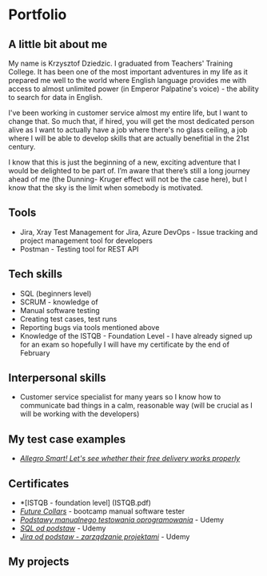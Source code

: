 # Portfolio

## A little bit about me

My name is Krzysztof Dziedzic. I graduated from Teachers' Training College. It has been one of the most important adventures in my life as it prepared me well to the world where English language provides me with access to almost unlimited power (in Emperor Palpatine's voice) - the ability to search for data in English.

I've been working in customer service almost my entire life, but I want to change that. So much that, if hired, you will get the most dedicated person alive as I want to actually have a job where there's no glass ceiling, a job where I will be able to develop skills that are actually benefitial in the 21st century.

I know that this is just the beginning of a new, exciting adventure that I would be delighted to be part of. I’m aware that there’s still a long journey ahead of me (the Dunning- Kruger effect will not be the case here), but I know that the sky is the limit when somebody is motivated.


## Tools

* Jira, Xray Test Management for Jira, Azure DevOps - Issue tracking and project management tool for developers
* Postman - Testing tool for REST API

## Tech skills

* SQL (beginners level)
* SCRUM - knowledge of 
* Manual software testing
* Creating test cases, test runs
* Reporting bugs via tools mentioned above
* Knowledge of the ISTQB - Foundation Level - I have already signed up for an exam so hopefully I will have my certificate by the end of February

## Interpersonal skills

* Customer service specialist for many years so I know how to communicate bad things in a calm, reasonable way (will be crucial as I will be working with the developers)

## My test case examples

* *[Allegro Smart! Let's see whether their free delivery works properly](https://docs.google.com/spreadsheets/d/1TJCfj2ALW1Vcz33KpPkkKQNs_mKIgaBQPCbwVi4LbqM/edit?usp=sharing)* 


## Certificates

* *[ISTQB - foundation level] (ISTQB.pdf)
* *[Future Collars](https://drive.google.com/file/d/1roqYGAy_3nl8qxEtILGKYjLpaQeyYb6i/view)* - bootcamp manual software tester
* *[Podstawy manualnego testowania oprogramowania](https://www.udemy.com/certificate/UC-22cdf9b1-cc2d-48e1-a99d-29777035cbea/)* - Udemy
* *[SQL od podstaw](https://www.udemy.com/certificate/UC-b62b5e30-bd4f-460e-a5fc-96f2ce52c692/)* - Udemy
* *[Jira od podstaw - zarządzanie projektami](https://www.udemy.com/certificate/UC-80e5921d-9320-4b5b-bf06-24c0e366727a/)* - Udemy

## My projects


